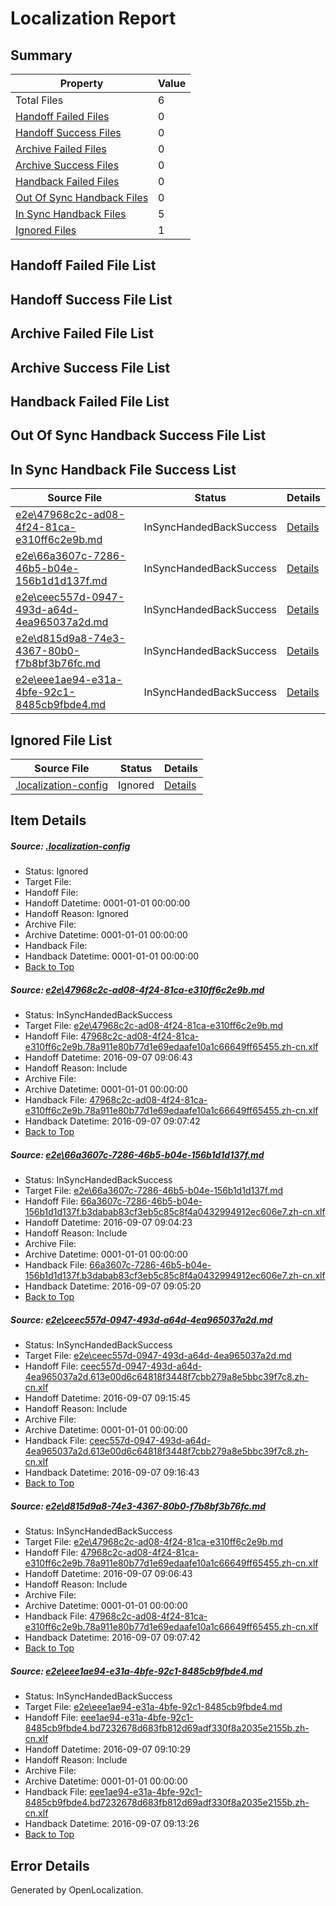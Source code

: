 # <a name='report-top'></a> Localization Report

## Summary
 Property | Value 
 -------- | ----- 
 Total Files | 6
[ Handoff Failed Files ](#handoff-failed-list)| 0
[ Handoff Success Files ](#handoff-success-list)| 0
[ Archive Failed Files ](#archive-failed-list)| 0
[ Archive Success Files ](#archive-success-list)| 0
[ Handback Failed Files ](#handback-failed-list)| 0
[ Out Of Sync Handback Files ](#outofsync-handback-success-list)| 0
[ In Sync Handback Files ](#insync-handback-success-list)| 5
[ Ignored Files ](#ignored-list)| 1

## <a name='handoff-failed-list'></a> Handoff Failed File List

## <a name='handoff-success-list'></a> Handoff Success File List

## <a name='archive-failed-list'></a> Archive Failed File List

## <a name='archive-success-list'></a> Archive Success File List

## <a name='handback-failed-list'></a> Handback Failed File List

## <a name='outofsync-handback-success-list'></a> Out Of Sync Handback Success File List

## <a name='insync-handback-success-list'></a> In Sync Handback File Success List
 Source File | Status | Details 
 ----------- | ------ | ------- 
 [e2e\47968c2c-ad08-4f24-81ca-e310ff6c2e9b.md](https://github.com/OpenLocalizationTestOrg/ol-test0/blob/193a3ab25ccde90f0e7d11fa3d38a5ab614ae298/e2e/47968c2c-ad08-4f24-81ca-e310ff6c2e9b.md) | InSyncHandedBackSuccess | [Details](#ab86746abdc2a7353660438f117b1b24cf4fadd81)
 [e2e\66a3607c-7286-46b5-b04e-156b1d1d137f.md](https://github.com/OpenLocalizationTestOrg/ol-test0/blob/8f0d5dc60415f625fb93f16facb3887632e69e37/e2e/66a3607c-7286-46b5-b04e-156b1d1d137f.md) | InSyncHandedBackSuccess | [Details](#6a96459d10e487d98809e9cd30196cf8f426f8282)
 [e2e\ceec557d-0947-493d-a64d-4ea965037a2d.md](https://github.com/OpenLocalizationTestOrg/ol-test0/blob/174fa78342f9a212a2ea1237efe441c87c015fe0/e2e/ceec557d-0947-493d-a64d-4ea965037a2d.md) | InSyncHandedBackSuccess | [Details](#2e5ae5d488fff5ece900d16d1cbee7b872ee79b43)
 [e2e\d815d9a8-74e3-4367-80b0-f7b8bf3b76fc.md](https://github.com/OpenLocalizationTestOrg/ol-test0/blob/174fa78342f9a212a2ea1237efe441c87c015fe0/e2e/d815d9a8-74e3-4367-80b0-f7b8bf3b76fc.md) | InSyncHandedBackSuccess | [Details](#ab86746abdc2a7353660438f117b1b24cf4fadd84)
 [e2e\eee1ae94-e31a-4bfe-92c1-8485cb9fbde4.md](https://github.com/OpenLocalizationTestOrg/ol-test0/blob/59273c86f5fa060e44c94a7bae5b2c7911eab0bd/e2e/eee1ae94-e31a-4bfe-92c1-8485cb9fbde4.md) | InSyncHandedBackSuccess | [Details](#464b3e16e6cf8068ba8796869a3b8c54256b9bc45)

## <a name='ignored-list'></a> Ignored File List
 Source File | Status | Details 
 ----------- | ------ | ------- 
 [.localization-config](https://github.com/OpenLocalizationTestOrg/ol-test0/blob/174fa78342f9a212a2ea1237efe441c87c015fe0/.localization-config) | Ignored | [Details](#c268a05ecaa7ec85942ed632c29928ee5bd6da8d0)

## Item Details
##### <a name='c268a05ecaa7ec85942ed632c29928ee5bd6da8d0'></a> Source: [.localization-config](https://github.com/OpenLocalizationTestOrg/ol-test0/blob/174fa78342f9a212a2ea1237efe441c87c015fe0/.localization-config)
* Status: Ignored
* Target File: 
* Handoff File: 
* Handoff Datetime: 0001-01-01 00:00:00
* Handoff Reason: Ignored
* Archive File: 
* Archive Datetime: 0001-01-01 00:00:00
* Handback File: 
* Handback Datetime: 0001-01-01 00:00:00
* [Back to Top](#report-top)

##### <a name='ab86746abdc2a7353660438f117b1b24cf4fadd81'></a> Source: [e2e\47968c2c-ad08-4f24-81ca-e310ff6c2e9b.md](https://github.com/OpenLocalizationTestOrg/ol-test0/blob/193a3ab25ccde90f0e7d11fa3d38a5ab614ae298/e2e/47968c2c-ad08-4f24-81ca-e310ff6c2e9b.md)
* Status: InSyncHandedBackSuccess
* Target File: [e2e\47968c2c-ad08-4f24-81ca-e310ff6c2e9b.md](https://github.com/OpenLocalizationTestOrg/ol-test0-zhcn/blob/c9fab74320c3c759f10a562c4f1413a88ba878ff/e2e/47968c2c-ad08-4f24-81ca-e310ff6c2e9b.md)
* Handoff File: [47968c2c-ad08-4f24-81ca-e310ff6c2e9b.78a911e80b77d1e69edaafe10a1c66649ff65455.zh-cn.xlf](https://github.com/OpenLocalizationTestOrg/ol-test0-handoff/blob/cbb3164a2826353bd4b064400e58bce392456e5f/ol-handoff/OpenLocalizationTestOrg/ol-test0-zhcn/yuwzho/ht/47968c2c-ad08-4f24-81ca-e310ff6c2e9b.78a911e80b77d1e69edaafe10a1c66649ff65455.zh-cn.xlf)
* Handoff Datetime: 2016-09-07 09:06:43
* Handoff Reason: Include
* Archive File: 
* Archive Datetime: 0001-01-01 00:00:00
* Handback File: [47968c2c-ad08-4f24-81ca-e310ff6c2e9b.78a911e80b77d1e69edaafe10a1c66649ff65455.zh-cn.xlf](https://github.com/OpenLocalizationTestOrg/ol-test0-handback/blob/c6932b49b5999d34db0e87680efb3f87f316a9b4/ol-handback/OpenLocalizationTestOrg/ol-test0-zhcn/yuwzho/ht/47968c2c-ad08-4f24-81ca-e310ff6c2e9b.78a911e80b77d1e69edaafe10a1c66649ff65455.zh-cn.xlf)
* Handback Datetime: 2016-09-07 09:07:42
* [Back to Top](#report-top)

##### <a name='6a96459d10e487d98809e9cd30196cf8f426f8282'></a> Source: [e2e\66a3607c-7286-46b5-b04e-156b1d1d137f.md](https://github.com/OpenLocalizationTestOrg/ol-test0/blob/8f0d5dc60415f625fb93f16facb3887632e69e37/e2e/66a3607c-7286-46b5-b04e-156b1d1d137f.md)
* Status: InSyncHandedBackSuccess
* Target File: [e2e\66a3607c-7286-46b5-b04e-156b1d1d137f.md](https://github.com/OpenLocalizationTestOrg/ol-test0-zhcn/blob/35b653bd46c2478198151f450f2669d8ab203fcd/e2e/66a3607c-7286-46b5-b04e-156b1d1d137f.md)
* Handoff File: [66a3607c-7286-46b5-b04e-156b1d1d137f.b3dabab83cf3eb5c85c8f4a0432994912ec606e7.zh-cn.xlf](https://github.com/OpenLocalizationTestOrg/ol-test0-handoff/blob/408d2338188657b8c99a6e869eb9f74d62939638/ol-handoff/OpenLocalizationTestOrg/ol-test0-zhcn/yuwzho/ht/66a3607c-7286-46b5-b04e-156b1d1d137f.b3dabab83cf3eb5c85c8f4a0432994912ec606e7.zh-cn.xlf)
* Handoff Datetime: 2016-09-07 09:04:23
* Handoff Reason: Include
* Archive File: 
* Archive Datetime: 0001-01-01 00:00:00
* Handback File: [66a3607c-7286-46b5-b04e-156b1d1d137f.b3dabab83cf3eb5c85c8f4a0432994912ec606e7.zh-cn.xlf](https://github.com/OpenLocalizationTestOrg/ol-test0-handback/blob/b5b557191b6a337f5cbbefaa6f2c5c2947750621/ol-handback/OpenLocalizationTestOrg/ol-test0-zhcn/yuwzho/ht/66a3607c-7286-46b5-b04e-156b1d1d137f.b3dabab83cf3eb5c85c8f4a0432994912ec606e7.zh-cn.xlf)
* Handback Datetime: 2016-09-07 09:05:20
* [Back to Top](#report-top)

##### <a name='2e5ae5d488fff5ece900d16d1cbee7b872ee79b43'></a> Source: [e2e\ceec557d-0947-493d-a64d-4ea965037a2d.md](https://github.com/OpenLocalizationTestOrg/ol-test0/blob/174fa78342f9a212a2ea1237efe441c87c015fe0/e2e/ceec557d-0947-493d-a64d-4ea965037a2d.md)
* Status: InSyncHandedBackSuccess
* Target File: [e2e\ceec557d-0947-493d-a64d-4ea965037a2d.md](https://github.com/OpenLocalizationTestOrg/ol-test0-zhcn/blob/ec18ba2e393d7426bc0857cf65a9cb9353115603/e2e/ceec557d-0947-493d-a64d-4ea965037a2d.md)
* Handoff File: [ceec557d-0947-493d-a64d-4ea965037a2d.613e00d6c64818f3448f7cbb279a8e5bbc39f7c8.zh-cn.xlf](https://github.com/OpenLocalizationTestOrg/ol-test0-handoff/blob/3be733422e5a825037cc3b78d8a5aa304a5248eb/ol-handoff/OpenLocalizationTestOrg/ol-test0-zhcn/yuwzho/ht/ceec557d-0947-493d-a64d-4ea965037a2d.613e00d6c64818f3448f7cbb279a8e5bbc39f7c8.zh-cn.xlf)
* Handoff Datetime: 2016-09-07 09:15:45
* Handoff Reason: Include
* Archive File: 
* Archive Datetime: 0001-01-01 00:00:00
* Handback File: [ceec557d-0947-493d-a64d-4ea965037a2d.613e00d6c64818f3448f7cbb279a8e5bbc39f7c8.zh-cn.xlf](https://github.com/OpenLocalizationTestOrg/ol-test0-handback/blob/d48664d2dee78289b93bfaab262c7d22e75c1a2b/ol-handback/OpenLocalizationTestOrg/ol-test0-zhcn/yuwzho/ht/ceec557d-0947-493d-a64d-4ea965037a2d.613e00d6c64818f3448f7cbb279a8e5bbc39f7c8.zh-cn.xlf)
* Handback Datetime: 2016-09-07 09:16:43
* [Back to Top](#report-top)

##### <a name='ab86746abdc2a7353660438f117b1b24cf4fadd84'></a> Source: [e2e\d815d9a8-74e3-4367-80b0-f7b8bf3b76fc.md](https://github.com/OpenLocalizationTestOrg/ol-test0/blob/174fa78342f9a212a2ea1237efe441c87c015fe0/e2e/d815d9a8-74e3-4367-80b0-f7b8bf3b76fc.md)
* Status: InSyncHandedBackSuccess
* Target File: [e2e\47968c2c-ad08-4f24-81ca-e310ff6c2e9b.md](https://github.com/OpenLocalizationTestOrg/ol-test0-zhcn/blob/c9fab74320c3c759f10a562c4f1413a88ba878ff/e2e/47968c2c-ad08-4f24-81ca-e310ff6c2e9b.md)
* Handoff File: [47968c2c-ad08-4f24-81ca-e310ff6c2e9b.78a911e80b77d1e69edaafe10a1c66649ff65455.zh-cn.xlf](https://github.com/OpenLocalizationTestOrg/ol-test0-handoff/blob/cbb3164a2826353bd4b064400e58bce392456e5f/ol-handoff/OpenLocalizationTestOrg/ol-test0-zhcn/yuwzho/ht/47968c2c-ad08-4f24-81ca-e310ff6c2e9b.78a911e80b77d1e69edaafe10a1c66649ff65455.zh-cn.xlf)
* Handoff Datetime: 2016-09-07 09:06:43
* Handoff Reason: Include
* Archive File: 
* Archive Datetime: 0001-01-01 00:00:00
* Handback File: [47968c2c-ad08-4f24-81ca-e310ff6c2e9b.78a911e80b77d1e69edaafe10a1c66649ff65455.zh-cn.xlf](https://github.com/OpenLocalizationTestOrg/ol-test0-handback/blob/c6932b49b5999d34db0e87680efb3f87f316a9b4/ol-handback/OpenLocalizationTestOrg/ol-test0-zhcn/yuwzho/ht/47968c2c-ad08-4f24-81ca-e310ff6c2e9b.78a911e80b77d1e69edaafe10a1c66649ff65455.zh-cn.xlf)
* Handback Datetime: 2016-09-07 09:07:42
* [Back to Top](#report-top)

##### <a name='464b3e16e6cf8068ba8796869a3b8c54256b9bc45'></a> Source: [e2e\eee1ae94-e31a-4bfe-92c1-8485cb9fbde4.md](https://github.com/OpenLocalizationTestOrg/ol-test0/blob/59273c86f5fa060e44c94a7bae5b2c7911eab0bd/e2e/eee1ae94-e31a-4bfe-92c1-8485cb9fbde4.md)
* Status: InSyncHandedBackSuccess
* Target File: [e2e\eee1ae94-e31a-4bfe-92c1-8485cb9fbde4.md](https://github.com/OpenLocalizationTestOrg/ol-test0-zhcn/blob/c6c17d9011acf9fb0cac5f709c13fc63947013f5/e2e/eee1ae94-e31a-4bfe-92c1-8485cb9fbde4.md)
* Handoff File: [eee1ae94-e31a-4bfe-92c1-8485cb9fbde4.bd7232678d683fb812d69adf330f8a2035e2155b.zh-cn.xlf](https://github.com/OpenLocalizationTestOrg/ol-test0-handoff/blob/bbfc30c6241e33f3db1f1de31619134a48eb0686/ol-handoff/OpenLocalizationTestOrg/ol-test0-zhcn/yuwzho/ht/eee1ae94-e31a-4bfe-92c1-8485cb9fbde4.bd7232678d683fb812d69adf330f8a2035e2155b.zh-cn.xlf)
* Handoff Datetime: 2016-09-07 09:10:29
* Handoff Reason: Include
* Archive File: 
* Archive Datetime: 0001-01-01 00:00:00
* Handback File: [eee1ae94-e31a-4bfe-92c1-8485cb9fbde4.bd7232678d683fb812d69adf330f8a2035e2155b.zh-cn.xlf](https://github.com/OpenLocalizationTestOrg/ol-test0-handback/blob/b38c6307f31d5681e0eab83fc73de847031d269f/ol-handback/OpenLocalizationTestOrg/ol-test0-zhcn/yuwzho/ht/eee1ae94-e31a-4bfe-92c1-8485cb9fbde4.bd7232678d683fb812d69adf330f8a2035e2155b.zh-cn.xlf)
* Handback Datetime: 2016-09-07 09:13:26
* [Back to Top](#report-top)


## Error Details

Generated by OpenLocalization.
